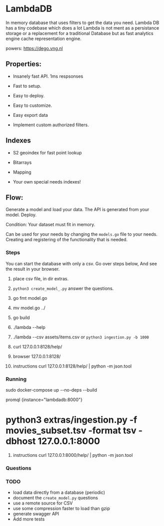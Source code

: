 # LambdaDB
In memory database that uses filters to get the data you need.
Lambda DB has a tiny codebase which does a lot
Lambda is not ment as a persistance storage or a replacement for a traditional
Database but as fast analytics engine cache representation engine.

powers: https://dego.vng.nl

## Properties:

- Insanely fast API. 1ms respsonses
- Fast to setup.
- Easy to deploy.
- Easy to customize.
- Easy export data

- Implement custom authorized filters.

## Indexes

- S2 geoindex for fast point lookup
- Bitarrays
- Mapping

- Your own special needs indexes!

## Flow:

Generate a model and load your data.
The API is generated from your model.
Deploy.

Condition: Your dataset must fit in memory.

Can be used for your needs by changing the `models.go` file to your needs.
Creating and registering of the functionality that is needed.


### Steps
You can start the database with only a csv.
Go over steps below, And see the result in your browser.

1. place csv file, in dir extras.
2. `python3 create_model_.py`  answer the questions.
3. go fmt model.go
4. mv model.go ../
5. go build
6. ./lambda --help
7. ./lambda  --csv assets/items.csv or `python3 ingestion.py -b 1000`
9. curl 127.0.0.1:8128/help/
10. browser 127.0.0.1:8128/

11. instructions curl 127.0.0.1:8128/help/ | python -m json.tool


### Running

sudo docker-compose up  --no-deps --build

promql {instance="lambdadb:8000"}

python3 extras/ingestion.py  -f movies_subset.tsv -format tsv -dbhost 127.0.0.1:8000
=======

1. instructions curl 127.0.0.1:8000/help/ | python -m json.tool

### Questions



### TODO

- load data directly from a database (periodic)
- document the `create_model.py` questions
- use a remote source for CSV
- use some compression faster to load than gzip
- generate swagger API
- Add more tests
